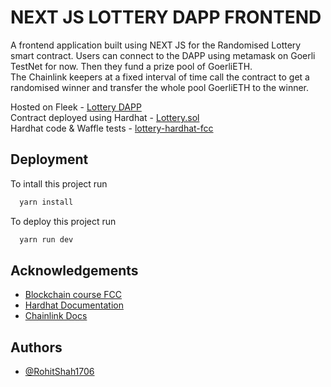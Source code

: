 
# NEXT JS LOTTERY DAPP FRONTEND 

A frontend application built using NEXT JS for the Randomised Lottery smart contract.
Users can connect to the DAPP using metamask on Goerli TestNet for now. Then they fund a prize pool of GoerliETH.  
The Chainlink keepers at a fixed interval of time call the contract to get a randomised winner and transfer the whole pool GoerliETH to the winner.  

Hosted on Fleek - [Lottery DAPP](https://nextjs-lottery-fcc.on.fleek.co/)  
Contract deployed using Hardhat - [Lottery.sol](https://goerli.etherscan.io/address/0xAad95056EB2e0dC968aB1065c9846c005416E83c)  
Hardhat code & Waffle tests - [lottery-hardhat-fcc](https://github.com/RohitShah1706/lottery-hardhat-fcc) 




## Deployment

To intall this project run

```bash
  yarn install
```


To deploy this project run

```bash
  yarn run dev
```


## Acknowledgements

 - [Blockchain course FCC](https://www.youtube.com/watch?v=gyMwXuJrbJQ)
 - [Hardhat Documentation](https://hardhat.org/)  
 - [Chainlink Docs](https://docs.chain.link/)


## Authors

- [@RohitShah1706](https://github.com/RohitShah1706)

